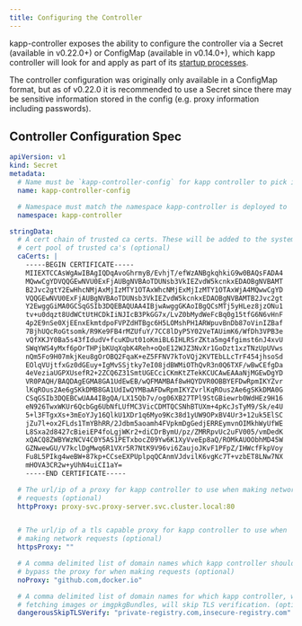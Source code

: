 ```yaml
---
title: Configuring the Controller
---
```


kapp-controller exposes the ability to configure the controller via a
Secret (available in v0.22.0+) or ConfigMap (available in v0.14.0+), 
which kapp controller will look for and apply as part of its [startup processes](startup.md).

The controller configuration was originally only available in a ConfigMap 
format, but as of v0.22.0 it is recommended to use a Secret since there 
may be sensitive information stored in the config (e.g. proxy information including passwords).

## Controller Configuration Spec

```yaml
apiVersion: v1
kind: Secret
metadata:
  # Name must be `kapp-controller-config` for kapp controller to pick it up
  name: kapp-controller-config

  # Namespace must match the namespace kapp-controller is deployed to
  namespace: kapp-controller

stringData:
  # A cert chain of trusted ca certs. These will be added to the system-wide
  # cert pool of trusted ca's (optional)
  caCerts: |
    -----BEGIN CERTIFICATE-----
    MIIEXTCCAsWgAwIBAgIQDqAvoGhrmyB/EvhjT/efWzANBgkqhkiG9w0BAQsFADA4
    MQwwCgYDVQQGEwNVU0ExFjAUBgNVBAoTDUNsb3VkIEZvdW5kcnkxEDAOBgNVBAMT
    B2Jvc2gtY2EwHhcNMjAxMjIzMTY1OTAxWhcNMjExMjIzMTY1OTAxWjA4MQwwCgYD
    VQQGEwNVU0ExFjAUBgNVBAoTDUNsb3VkIEZvdW5kcnkxEDAOBgNVBAMTB2Jvc2gt
    Y2EwggGiMA0GCSqGSIb3DQEBAQUAA4IBjwAwggGKAoIBgQCsMTj5yHLez8jzONu1
    tv+u0dqzt8UdWCtUtHCDkIiNJIcB3PkGG7x/LvZ0bMydWeFcBq0g15tfG6N6vHnF
    4p2E9nSe0XjEEnxEkmtdpoFVPZdHTBgc6H5LOMshPH1ARWpuvBnDb87oVinIZBaf
    7BjhUQcRoGtsomk/R9Ke9FB4rMZUfuY/7CC8lDyP5Y02VeTAUimK6/WfDh3VPB3e
    vQfXKJY0Ba5s43fIdudV+fcuKDut01oKmiBL6IHLRSrZKta5mg4fgimst6nJ4xvU
    SWqYWS4yMxf6pOrTHPjbKUqXqbK4Reh+oQoE12WJZ3NvXr1GoDzt1xzTNzUpUVws
    nQm5Fo9H07mkjKeu8gOrOBQ2FqaK+eZ5FFNV7kToVQj2KVTEbLLcTrF454jhsoSd
    EOlqVUjtfxGz0dGEuy+IgMvSSjtky7eI08jdBWMiOThQvR3n0Q6TXF/wBwCEfgDa
    4eVeziaUGPXUsefR2+2ZCQ6Z31SmtUGECciCKmKtZTekKCUCAwEAAaNjMGEwDgYD
    VR0PAQH/BAQDAgEGMA8GA1UdEwEB/wQFMAMBAf8wHQYDVR0OBBYEFDwRpmIKYZvr
    lKqROus2Ae6gSKkDMB8GA1UdIwQYMBaAFDwRpmIKYZvrlKqROus2Ae6gSKkDMA0G
    CSqGSIb3DQEBCwUAA4IBgQA/LX15Qb7v/og06XB27TPl9StGBiewrb0WdHEz9H16
    eN926TwxWKUr6QcbGg6UbNfLUfMC3VicCDMTQCSNhBTUXm+4pKcJsTyM9/Sk/e4U
    5+l3FTgxXs+3mEoYJy16QlkU1XDr1q6Myo9Kc38d1yUW9OPxBV4Ur3+12uk5ElSC
    jZu7l+ox2FLds1TmYBhRR/2Jdbm5aoamh4FVpkmDgGedjERREymvnOIMkhWyUfWE
    L8Sxa2d8427cBieiEP4foLgjWKr2+diCDrBymU/pz/ZMRRpvUc2uFV005/vmDedK
    xQACQ8ZWBYWzNCV4C0Y5AS1PETxbocZ09Yw6K1XyVveEp8aQ/ROMkAUOObhMD45W
    GZNwewGU/V7kclDgMwq6R1VXr5R7NtK9V96vi6ZaujoJKvF1PFpZ/IHWcfFkpVoy
    Fu8L5PIkg4weBW+87kp+CCseEXPUplpqQCAnmVJdvilK6vgKc7T+vzbET8LNw7NX
    mHOVA3CR2w+yUhN4uiCI1aY=
    -----END CERTIFICATE-----

  # The url/ip of a proxy for kapp controller to use when making network
  # requests (optional)
  httpProxy: proxy-svc.proxy-server.svc.cluster.local:80


  # The url/ip of a tls capable proxy for kapp controller to use when
  # making network requests (optional)
  httpsProxy: ""

  # A comma delimited list of domain names which kapp controller should
  # bypass the proxy for when making requests (optional)
  noProxy: "github.com,docker.io"

  # A comma delimited list of domain names for which kapp controller, when
  # fetching images or imgpkgBundles, will skip TLS verification. (optional)
  dangerousSkipTLSVerify: "private-registry.com,insecure-registry.com"
```
